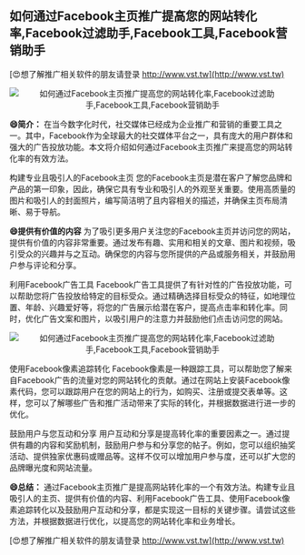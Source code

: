 ## **如何通过Facebook主页推广提高您的网站转化率,Facebook过滤助手,Facebook工具,Facebook营销助手**

[😍想了解推广相关软件的朋友请登录 http://www.vst.tw](http://www.vst.tw)

 <center><img src="https://vst.tw/MP4/tuiguang/png/3.png" alt="如何通过Facebook主页推广提高您的网站转化率,Facebook过滤助手,Facebook工具,Facebook营销助手"></center>

**😄简介：**
在当今数字化时代，社交媒体已经成为企业推广和营销的重要工具之一。其中，Facebook作为全球最大的社交媒体平台之一，具有庞大的用户群体和强大的广告投放功能。本文将介绍如何通过Facebook主页推广来提高您的网站转化率的有效方法。

构建专业且吸引人的Facebook主页
您的Facebook主页是潜在客户了解您品牌和产品的第一印象，因此，确保它具有专业和吸引人的外观至关重要。使用高质量的图片和吸引人的封面照片，编写简洁明了且内容相关的描述，并确保主页布局清晰、易于导航。

**😄提供有价值的内容**
为了吸引更多用户关注您的Facebook主页并访问您的网站，提供有价值的内容非常重要。通过发布有趣、实用和相关的文章、图片和视频，吸引受众的兴趣并与之互动。确保您的内容与您所提供的产品或服务相关，并鼓励用户参与评论和分享。

利用Facebook广告工具
Facebook广告工具提供了有针对性的广告投放功能，可以帮助您将广告投放给特定的目标受众。通过精确选择目标受众的特征，如地理位置、年龄、兴趣爱好等，将您的广告展示给潜在客户，提高点击率和转化率。同时，优化广告文案和图片，以吸引用户的注意力并鼓励他们点击访问您的网站。

 <center><img src="https://vst.tw/MP4/tuiguang/png/8.png" alt="如何通过Facebook主页推广提高您的网站转化率,Facebook过滤助手,Facebook工具,Facebook营销助手"></center>

使用Facebook像素追踪转化
Facebook像素是一种跟踪工具，可以帮助您了解来自Facebook广告的流量对您的网站转化的贡献。通过在网站上安装Facebook像素代码，您可以跟踪用户在您的网站上的行为，如购买、注册或提交表单等。这样，您可以了解哪些广告和推广活动带来了实际的转化，并根据数据进行进一步的优化。

鼓励用户与您互动和分享
用户互动和分享是提高转化率的重要因素之一。通过提供有趣的内容和奖励机制，鼓励用户参与和分享您的帖子。例如，您可以组织抽奖活动、提供独家优惠码或赠品等。这样不仅可以增加用户参与度，还可以扩大您的品牌曝光度和网站流量。

**😄总结：**
通过Facebook主页推广是提高网站转化率的一个有效方法。构建专业且吸引人的主页、提供有价值的内容、利用Facebook广告工具、使用Facebook像素追踪转化以及鼓励用户互动和分享，都是实现这一目标的关键步骤。请尝试这些方法，并根据数据进行优化，以提高您的网站转化率和业务增长。

[😍想了解推广相关软件的朋友请登录 http://www.vst.tw](http://www.vst.tw)



